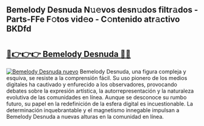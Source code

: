 ## Bemelody Desnuda N𝚞𝚎vos desn𝚞dos filtr𝚊dos - Parts-FFe F𝚘tos vid𝚎o - C𝚘ntenido atr𝚊ctivo BKDfd

# <h2><a href="http://mbdmt2k.tromn.icu/?c=Bemelody+Desnuda">🔗👉👉👉 Bemelody Desnuda 🔗🔗</a></h2>

[![Bemelody Desnuda nuevo](https://i.imgur.com/pEAQMta.gif)](http://mbdmt2k.tromn.icu/?c=Bemelody+Desnuda)
Bemelody Desnuda, una figura compleja y esquiva, se resiste a la comprensión fácil. Su uso pionero de los medios digitales ha cautivado y enfurecido a los observadores, provocando debates sobre la expresión artística, la autorrepresentación y la naturaleza evolutiva de las comunidades en línea. Aunque se desconoce su rumbo futuro, su papel en la redefinición de la esfera digital es incuestionable. La determinación inquebrantable y el magnetismo innegable impulsan a Bemelody Desnuda a nuevas alturas en la comunidad en línea.
